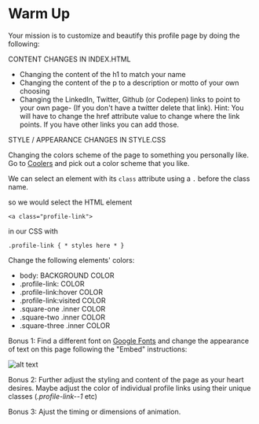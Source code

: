 # Warm Up

Your mission is to customize and beautify this profile page by doing the following:

CONTENT CHANGES IN INDEX.HTML

- Changing the content of the h1 to match your name
- Changing the content of the p to a description or motto of your own choosing
- Changing the LinkedIn, Twitter, Github (or Codepen) links to point to your own page- (If you don't have a twitter delete that link). Hint: You will have to change the href attribute value to change where the link points. If you have other links you can add those.

STYLE / APPEARANCE CHANGES IN STYLE.CSS

Changing the colors scheme of the page to something you personally like. Go to [Coolers](https://coolors.co/browser/best/1) and pick out a color scheme that you like.

We can select an element with its `class` attribute using a `.` before the class name.

so we would select the HTML element

`<a class="profile-link">`

in our CSS with

`.profile-link { * styles here * }`

Change the following elements' colors:

- body: BACKGROUND COLOR
- .profile-link: COLOR
- .profile-link:hover COLOR
- .profile-link:visited COLOR
- .square-one .inner COLOR
- .square-two .inner COLOR
- .square-three .inner COLOR

Bonus 1: Find a different font on [Google Fonts](https://fonts.google.com/) and change the appearance of text on this page following the "Embed" instructions:

![alt text](embed-font.png "Embedding A ")

Bonus 2: Further adjust the styling and content of the page as your heart desires. Maybe adjust the color of individual profile links using their unique classes (_.profile-link--1_ etc)

Bonus 3: Ajust the timing or dimensions of animation.
